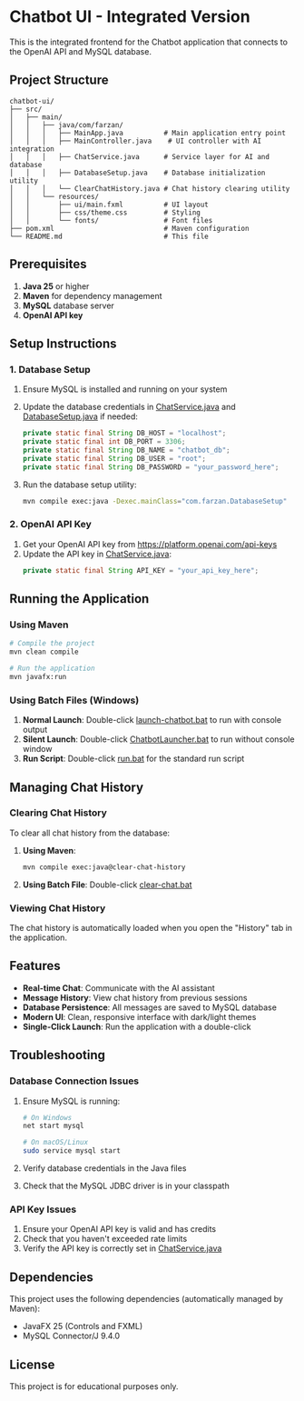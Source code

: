 # Chatbot UI - Integrated Version

This is the integrated frontend for the Chatbot application that connects to the OpenAI API and MySQL database.

## Project Structure

```
chatbot-ui/
├── src/
│   ├── main/
│   │   ├── java/com/farzan/
│   │   │   ├── MainApp.java          # Main application entry point
│   │   │   ├── MainController.java    # UI controller with AI integration
│   │   │   ├── ChatService.java      # Service layer for AI and database
│   │   │   ├── DatabaseSetup.java    # Database initialization utility
│   │   │   └── ClearChatHistory.java # Chat history clearing utility
│   │   └── resources/
│   │       ├── ui/main.fxml          # UI layout
│   │       ├── css/theme.css         # Styling
│   │       └── fonts/                # Font files
├── pom.xml                           # Maven configuration
└── README.md                         # This file
```

## Prerequisites


1. **Java 25** or higher
2. **Maven** for dependency management
3. **MySQL** database server
4. **OpenAI API key**

## Setup Instructions

### 1. Database Setup

1. Ensure MySQL is installed and running on your system
2. Update the database credentials in [ChatService.java](src/main/java/com/farzan/ChatService.java) and [DatabaseSetup.java](src/main/java/com/farzan/DatabaseSetup.java) if needed:
   ```java
   private static final String DB_HOST = "localhost";
   private static final int DB_PORT = 3306;
   private static final String DB_NAME = "chatbot_db";
   private static final String DB_USER = "root";
   private static final String DB_PASSWORD = "your_password_here";
   ```

3. Run the database setup utility:
   ```bash
   mvn compile exec:java -Dexec.mainClass="com.farzan.DatabaseSetup"
   ```

### 2. OpenAI API Key

1. Get your OpenAI API key from https://platform.openai.com/api-keys
2. Update the API key in [ChatService.java](src/main/java/com/farzan/ChatService.java):
   ```java
   private static final String API_KEY = "your_api_key_here";
   ```

## Running the Application

### Using Maven

```bash
# Compile the project
mvn clean compile

# Run the application
mvn javafx:run
```

### Using Batch Files (Windows)

1. **Normal Launch**: Double-click [launch-chatbot.bat](launch-chatbot.bat) to run with console output
2. **Silent Launch**: Double-click [ChatbotLauncher.bat](ChatbotLauncher.bat) to run without console window
3. **Run Script**: Double-click [run.bat](run.bat) for the standard run script

## Managing Chat History

### Clearing Chat History

To clear all chat history from the database:

1. **Using Maven**:
   ```bash
   mvn compile exec:java@clear-chat-history
   ```

2. **Using Batch File**: Double-click [clear-chat.bat](clear-chat.bat)

### Viewing Chat History

The chat history is automatically loaded when you open the "History" tab in the application.

## Features

- **Real-time Chat**: Communicate with the AI assistant
- **Message History**: View chat history from previous sessions
- **Database Persistence**: All messages are saved to MySQL database
- **Modern UI**: Clean, responsive interface with dark/light themes
- **Single-Click Launch**: Run the application with a double-click

## Troubleshooting

### Database Connection Issues

1. Ensure MySQL is running:
   ```bash
   # On Windows
   net start mysql
   
   # On macOS/Linux
   sudo service mysql start
   ```

2. Verify database credentials in the Java files

3. Check that the MySQL JDBC driver is in your classpath

### API Key Issues

1. Ensure your OpenAI API key is valid and has credits
2. Check that you haven't exceeded rate limits
3. Verify the API key is correctly set in [ChatService.java](src/main/java/com/farzan/ChatService.java)

## Dependencies

This project uses the following dependencies (automatically managed by Maven):

- JavaFX 25 (Controls and FXML)
- MySQL Connector/J 9.4.0

## License

This project is for educational purposes only.